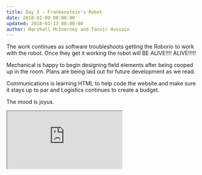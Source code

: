 ```yaml
---
title: Day 3 - Frankenstein's Robot
date: 2018-01-09 00:00:00
updated: 2018-01-13 00:00:00
author: Marshall McInerney and Tanvir Hussain
---
```


The work continues as software troubleshoots getting the Roborio to work with the robot. Once they get it working the robot will BE ALIVE!!!! ALIVE!!!!!

Mechanical is happy to begin designing field elements after being cooped up in the room. Plans are being laid out for future development as we read.

Communications is learning HTML to help code the website and make sure it stays up to par and Logistics continues to create a budget.

The mood is joyus.

<div class="videowrapper">
  <iframe
   src="https://www.youtube.com/embed/yg6UlXNQgn4" allowfullscreen></iframe>
</div>
